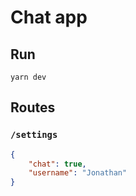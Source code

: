 # Chat app

## Run
`yarn dev`

## Routes

### `/settings`

```json
{
	"chat": true,
	"username": "Jonathan"
}
```
